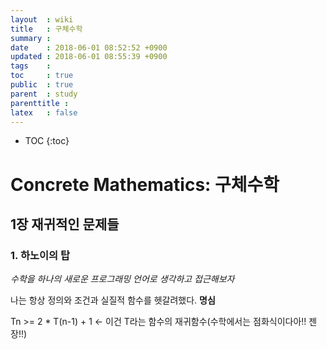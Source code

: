 ```yaml
---
layout  : wiki
title   : 구체수학
summary : 
date    : 2018-06-01 08:52:52 +0900
updated : 2018-06-01 08:55:39 +0900
tags    : 
toc     : true
public  : true
parent  : study
parenttitle : 
latex   : false
---
```

* TOC
{:toc}

# Concrete Mathematics: 구체수학

## 1장 재귀적인 문제들

### 1. 하노이의 탑

*수학을 하나의 새로운 프로그래밍 언어로 생각하고 접근해보자*

나는 항상 정의와 조건과 실질적 함수를 헷갈려했다. **명심**

Tn >= 2 * T(n-1) + 1 <- 이건 T라는 함수의 재귀함수(수학에서는 점화식이다아!! 젠장!!)
